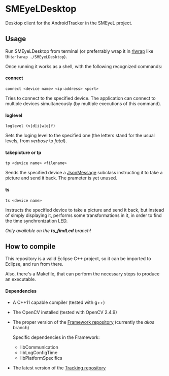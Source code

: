 # SMEyeLDesktop

Desktop client for the AndroidTracker in the SMEyeL project.

## Usage

Run SMEyeLDesktop from terminal (or preferrably wrap it in [rlwrap](https://github.com/hanslub42/rlwrap) like this:`rlwrap ./SMEyeLDesktop`).

Once running it works as a shell, with the following recognized commands:

#### connect
`connect <device name> <ip-address> <port>`

Tries to connect to the specified device. The application can connect to multiple devices simultaneously (by multiple executions of this command).

#### loglevel
`loglevel (v|d|i|w|e|f)`

Sets the loging level to the specified one (the letters stand for the usual levels, from _verbose_ to _fatal_).

#### takepicture or tp
`tp <device name> <filename>`

Sends the specified device a [JsonMessage](https://github.com/smeyel/Framework/blob/akos/libCommunication/include/JsonMessage.h) subclass instructing it to take a picture and send it back.
The <filename> prameter is yet unused.

#### ts
`ts <device name>`

Instructs the specified device to take a picture and send it back, but instead of simply displaying it, performs some transformations in it, in order to find the time synchronization LED.

_Only available on the **ts_findLed** branch!_

## How to compile

This repository is a valid Eclipse C++ project, so it can be imported to Eclipse, and run from there.

Also, there's a Makefile, that can perform the necessary steps to produce an executable.

#### Dependencies
* A C++11 capable compiler (tested with g++)
* The OpenCV installed (tested with OpenCV 2.4.9)
* The proper version of the [Framework repository](https://github.com/smeyel/Framework/tree/akos) (currently the _akos_ branch)

  Specific dependencies in the Framework:
  * libCommunication
  * libLogConfigTime
  * libPlatformSpecifics
  
* The latest version of the [Tracking repository](https://github.com/smeyel/Tracking/tree/cba489d1aae229cbea83fd7611b5d8b3c1f5fb04)

